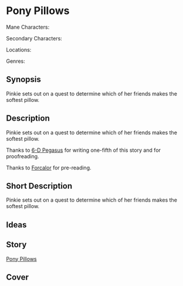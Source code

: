 # Pony Pillows

Mane Characters: 

Secondary Characters: 

Locations: 

Genres:

## Synopsis
Pinkie sets out on a quest to determine which of her friends makes the softest pillow.

## Description
Pinkie sets out on a quest to determine which of her friends makes the softest pillow.

Thanks to [6-D Pegasus](https://www.fimfiction.net/user/293755/6-D+Pegasus) for writing one-fifth of this story and for proofreading.

Thanks to [Forcalor](https://www.fimfiction.net/user/564657/Forcalor) for pre-reading.

## Short Description
Pinkie sets out on a quest to determine which of her friends makes the softest pillow.

## Ideas


## Story
[Pony Pillows](./pony-pillows.md)

## Cover

